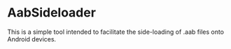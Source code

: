 # AabSideloader
This is a simple tool intended to facilitate the side-loading of .aab files onto Android devices.
